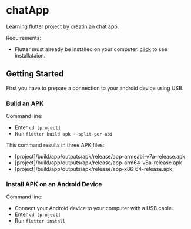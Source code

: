 # chatApp

Learning flutter project by creatin an chat app.

Requirements:
- Flutter must already be installed on your computer. [click](https://docs.flutter.dev/get-started/install/windows) to see installataion.

## Getting Started

First you have to prepare a connection to your android device using USB.

### Build an APK
Command line:
- Enter `cd [project]`
- Run `flutter build apk --split-per-abi`

This command results in three APK files:
- [project]/build/app/outputs/apk/release/app-armeabi-v7a-release.apk
- [project]/build/app/outputs/apk/release/app-arm64-v8a-release.apk
- [project]/build/app/outputs/apk/release/app-x86_64-release.apk

### Install APK on an Android Device
Command line:
- Connect your Android device to your computer with a USB cable.
- Enter `cd [project]`
- Run `flutter install`
